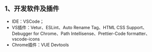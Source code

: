 ## 1、开发软件及插件

- IDE：VSCode；  
- VS插件：Vetur、ESLint、Auto Rename Tag、HTML CSS Support、Debugger for Chrome、Path Intellisense、Prettier-Code formatter、vscode-icons  
- Chrome插件：VUE Devtools  